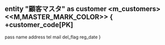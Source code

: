 entity "顧客マスタ" as customer <m_customers><<M,MASTER_MARK_COLOR>> {
+customer_code[PK]
--
pass
name
address
tel
mail
del_flag
reg_date
}

